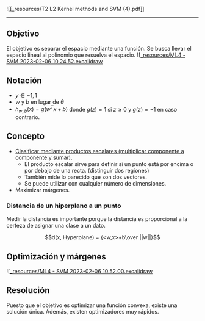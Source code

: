 ![[_resources/T2 L2 Kernel methods and SVM (4).pdf]]

---
## Objetivo
El objetivo es separar el espacio mediante una función. Se busca llevar el espacio lineal al polinomio que resuelva el espacio.
![[_resources/ML4 - SVM 2023-02-06 10.24.52.excalidraw](_resources/ML4%20-%20SVM%202023-02-06%2010.24.52.excalidraw.md)

## Notación
- $y\in {-1, 1}$
- $w$ y $b$ en lugar de $\theta$
- $h_{w,b}(x)=g(w^Tx+b)$ donde $g(z) = 1$ si $z\geq 0$ y $g(z) = -1$ en caso contrario.

## Concepto
- <u>Clasificar mediante productos escalares (multiplicar componente a componente y sumar).</u>
	- El producto escalar sirve para definir si un punto está por encima o por debajo de una recta. (distinguir dos regiones)
	- También mide lo parecido que son dos vectores.
	- Se puede utilizar con cualquier número de dimensiones.
- Maximizar márgenes.

### Distancia de un hiperplano a un punto
Medir la distancia es importante porque la distancia es proporcional a la certeza de asignar una clase a un dato.

$$d(x, Hyperplane) = {<w,x>+b\over ||w||}$$

## Optimización y márgenes
![[_resources/ML4 - SVM 2023-02-06 10.52.00.excalidraw](_resources/ML4%20-%20SVM%202023-02-06%2010.52.00.excalidraw.md)


## Resolución
Puesto que el objetivo es optimizar una función convexa, existe una solución única. Además, existen optimizadores muy rápidos.
